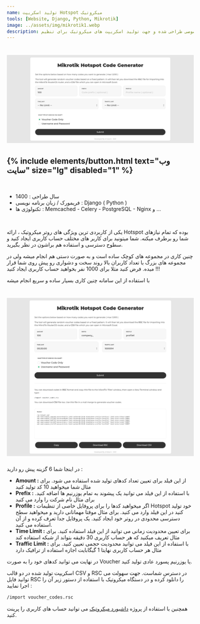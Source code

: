 ```yaml
---
name: تولید اسکریپت Hotspot میکروتیک
tools: [Website, Django, Python, Mikrotik]
image: ../assets/img/mikrotik1.webp
description: این پروژه به سفارش مجموعه ای خصوصی طراحی شده و جهت تولید اسکریپت های میکروتیک برای تنظیم Hotspot استفاده می شود.
---
```


<h1 class="center">
<img src="../assets/img/mikrotik1.webp"/>
</h1>

<h2 class="center">
{% include elements/button.html text="وب سایت" size="lg" disabled="1" %}
</h2>

<br>

<ul>
    <li>
        <span class="colored">سال طراحی : </span>1400
    </li>
    <li>
        <span class="colored">فریمورک / زبان برنامه نویسی : </span>Django ( Python )
    </li>
    <li>
        <span class="colored">تکنولوژی ها : </span> Memcached - Celery - PostgreSQL - Nginx و ...
    </li>
</ul>

<br>

یکی از کاربردی ترین ویژگی های روتر میکروتیک ، ارائه Hotspot بوده که تمام نیازهای شما رو برطرف میکنه. شما میتونید برای کاربر های مختلف حساب کاربری ایجاد کنید و سطوح دسترسی و استفاده هم براشون در نظر بگیرید.

چنین کاری در مجموعه های کوچک ساده است و به صورت دستی هم انجام میشه ولی در مجموعه های بزرگ با تعداد کاربران بالا روند سخت و دشواری رو پیش روی شما قرار میده. فرض کنید مثلا برای 1000 نفر بخواهید حساب کاربری ایجاد کنید !!!

با استفاده از این سامانه چنین کاری بسیار ساده و سریع انجام میشه

<h1 class="center">
<img src="../assets/img/mikrotik2.webp"/>
</h1>

در اینجا شما 6 گزینه پیش رو دارید :

- **Amount :** از این فیلد برای تعیین تعداد کدهای تولید شده استفاده می شود. برای مثال شما میخواهید 10 کد تولید کنید
- **Prefix :** با استفاده از این فیلد می توانید یک پیشوند به تمام یوزرنیم ها اضافه کنید. برای مثال نام شرکت را وارد می کنید
- **Profile :** اگر میخواهید کدها را برای پروفایل خاصی از تنظیمات Hotspot خود تولید کنید در این فیلد وارد می کنید. برای مثال موقتا مهمانانی دارید و میخواهید سطح دسترسی محدودی در روتر خود ایجاد کنید. یک پروفایل جدا تعرف کرده و از آن استفاده می کنید.
- **Time Limit :** برای تعیین محدودیت زمانی می توانید از این فیلد استفاده کنید. برای مثال تعریف میکنید که هر حساب کاربری 30 دقیقه بتواند از شبکه استفاده کند
- **Traffic Limit :** با استفاده از این فیلد می توانید محدودیت حجمی تعیین کنید. برای مثال هر حساب کاربری نهایتا 1 گیگابایت اجازه استفاده از ترافیک دارد

در نهایت می توانید کدهای خود را به صورت Voucher یا یوزرنیم پسورد عادی تولید کنید.

اسکریپت تولید شده در دو قالب CSV و RSC در دسترس شماست. جهت سهولت می توانید فایل RSC را دانلود کرده و در دستگاه میکروتیک با استفاده از دستور زیر آن را اجرا نمایید :

```bash
/import voucher_codes.rsc
```

همچنین با استفاده از پروژه [داشبورد میکروتیک](/projects/05-mikrotik-dashboard) می توانید حساب های کاربری را پرینت کنید.
